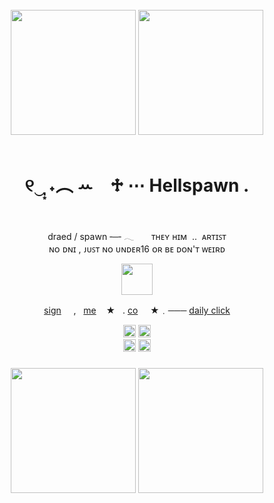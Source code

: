 <br clear="both">

<div align="center">
  <img height="200" src="https://64.media.tumblr.com/a2c4b669cc9b1472934d28636f0f2b93/tumblr_pghnkkxRVP1u696kho4_r1_500.gif"  /> <img height="200" src="https://i.redd.it/t59dtrdkb5f91.gif"  />
</div>
<br clear="both">

<h1 align="center">୧‿̩͙ ˖︵ ꕀ⠀ ♱  ⋯ Hellspawn .</h1>
<br clear="both">
<p align="center">draed / spawn╶─╴𓂃 ‎ ‎ ‎ ‎ ‎ ‎ ᴛʜᴇʏ ʜɪᴍ‎ ‎ .. ‎ ᴀʀᴛɪꜱᴛ<br>ɴᴏ ᴅɴɪ , ᴊᴜꜱᴛ ɴᴏ ᴜɴᴅᴇʀ16 ᴏʀ ʙᴇ ᴅᴏɴ'ᴛ ᴡᴇɪʀᴅ</p>
<div align="center">
  <img height="50" src="https://64.media.tumblr.com/f7ca9638bdab59483ed345ef70827ae7/b5a54a69960eefcd-84/s400x600/c6272516f5504fdab6dad590566d895d4411dee8.pnj"  />
</div>
<p align="center"> 
  <a href="https://retrospring.net/@brutalcalamity">sign</a>  ‎ ‎ ‎ ‎ ,‎ ‎ ‎  <a href="https://spawn.fandom.com/wiki/Spawn">me</a> ‎ ‎ ‎ ★‎ ‎ ‎  . <a href="https://rentry.co/universalcollapse">co</a> ‎ ‎ ‎‎ ‎ ‎★﹒─── <a href="https://arab.org/click-to-help/palestine/">daily click</a>
</p>
<div align="center">
  <img height="20" src="https://64.media.tumblr.com/e127a1a6e700a97d11ea42090dfaf9d0/254dec1ce103e62a-39/s250x400/51ed18b643e5565a4e0bc3f1833bd6dc595ec2ba.gifv"/> <img height="20" src="https://64.media.tumblr.com/746625d913af468e49a2050657401464/86ac9fc20dccc7d4-f3/s250x400/fc4ef5df8e09ef27d5837ec1fb1079aa85a61e67.gifv"/>
</div> 
<div align="center">
<img height="20" src="https://64.media.tumblr.com/d8a7aa25e18180117f0bee731d724cac/f4c6470f26b18eb7-e7/s250x400/bc5a91624c33ebc07e194a3d65d8fd51479a8bb3.gifv"/> <img height="20" src="https://64.media.tumblr.com/e89fd1b02dbd51ec72640ef9a3e9dff3/6c6856b25c2cdcd1-76/s250x400/f42eeb581a80e80d6af4386ca9a2ec9aa684d9cc.gifv"/>
</div> 

###

<div align="center">
<img height="200" src="https://img.wattpad.com/b873ebd7abb2e20a11cfd6c09f88ac0a5c4fc29c/68747470733a2f2f73332e616d617a6f6e6177732e636f6d2f776174747061642d6d656469612d736572766963652f53746f7279496d6167652f4b3972633047685a3957523341673d3d2d313332343032353131392e313734633230626137353631323438653936363837323535323630352e676966"/> <img height="200" src="https://i.pinimg.com/originals/b3/b2/17/b3b217b7a8c9e5894ecb8d60eb3ea878.gif"/> 
</div>



<!--
**unholyinsurgency/unholyinsurgency** is a ✨ _special_ ✨ repository because its `README.md` (this file) appears on your GitHub profile.

Here are some ideas to get you started:

- 🔭 I’m currently working on ...
- 🌱 I’m currently learning ...
- 👯 I’m looking to collaborate on ...
- 🤔 I’m looking for help with ...
- 💬 Ask me about ...
- 📫 How to reach me: ...
- 😄 Pronouns: ...
- ⚡ Fun fact: ...
-->

